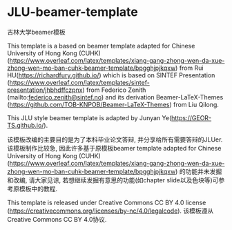 # JLU-beamer-template
吉林大学beamer模板

This template is a based on beamer template adapted for Chinese University of Hong Kong (CUHK) (https://www.overleaf.com/latex/templates/xiang-gang-zhong-wen-da-xue-zhong-wen-mo-ban-cuhk-beamer-template/bpgghjpjkqxw) from Rui HU(https://richardfury.github.io/) which is based on SINTEF Presentation (https://www.overleaf.com/latex/templates/sintef-presentation/jhbhdffczpnx) from Federico Zenith (mailto:federico.zenith@sintef.no) and its derivation Beamer-LaTeX-Themes (https://github.com/TOB-KNPOB/Beamer-LaTeX-Themes) from Liu Qilong. 

This JLU style beamer template is adapted by Junyan Ye(https://GEOR-TS.github.io/).

该模板改编的主要目的是为了本科毕业论文答辩, 并分享给所有需要答辩的JLUer. 该模板制作比较急, 因此许多基于原模板beamer template adapted for Chinese University of Hong Kong (CUHK) 
(https://www.overleaf.com/latex/templates/xiang-gang-zhong-wen-da-xue-zhong-wen-mo-ban-cuhk-beamer-template/bpgghjpjkqxw) 的功能并未发掘和改编, 请大家见谅, 若想继续发掘有意思的功能(如chapter slide以及色块等)可参考原模板中的教程.

This template is released under Creative Commons CC BY 4.0 license (https://creativecommons.org/licenses/by-nc/4.0/legalcode). 该模板遵从Creative Commons CC BY 4.0协议.

